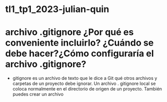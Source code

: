 # tl1_tp1_2023-julian-quin

# archivo .gitignore ¿Por qué es conveniente incluirlo? ¿Cuándo se debe hacer?¿Cómo configuraría el archivo .gitignore?

- gitignore es un archivo de texto que le dice a Git qué otros archivos y carpetas de un proyecto debe ignorar. Un archivo . gitignore local se coloca normalmente en el directorio de origen de un proyecto. También puedes crear un archivo

